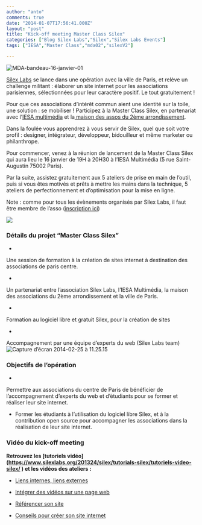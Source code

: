 ```yaml
---
author: "anto"
comments: true
date: "2014-01-07T17:56:41.000Z"
layout: "post"
title: "Kick-off meeting Master Class Silex"
categories: ["Blog Silex Labs","Silex","Silex Labs Events"]
tags: ["IESA","Master Class","mda02","silexV2"]

---
```

![MDA-bandeau-16-janvier-01](https://www.silexlabs.org/wp-content/uploads/2014/01/MDA-bandeau-16-janvier-01.png)




[Silex Labs](https://www.silexlabs.org/) se lance dans une opération avec la ville de Paris, et relève un challenge militant : élaborer un site internet pour les associations parisiennes, sélectionnées pour leur caractère positif. Le tout gratuitement !




Pour que ces associations d’intérêt commun aient une identité sur la toile, une solution : se mobiliser ! Participez à la Master Class Silex, en partenariat avec l’[IESA multimédia](http://www.iesamultimedia.fr/) et la[ maison des assos du 2ème arrondissement](https://www.facebook.com/MDA02).




Dans la foulée vous apprendrez à vous servir de Silex, quel que soit votre profil : designer, intégrateur, développeur, bidouilleur et même marketer ou philanthrope.




Pour commencer, venez à la réunion de lancement de la Master Class Silex qui aura lieu le 16 janvier de 19H à 20H30 à l’IESA Multimédia (5 rue Saint-Augustin 75002 Paris).




Par la suite, assistez gratuitement aux 5 ateliers de prise en main de l’outil, puis si vous êtes motivés et prêts à mettre les mains dans la technique, 5 ateliers de perfectionnement et d’optimisation pour la mise en ligne.




Note : comme pour tous les évènements organisés par Silex Labs, il faut être membre de l’asso ([inscription ici](https://www.eventbrite.fr/e/billets-kick-off-meeting-master-class-silex-10063230393))




![](https://www.silexlabs.org/wp-content/uploads/2014/01/IMG_4203-Capture-d’écran-2014-01-23-à-14.57.32.png)





### **Détails du projet “Master Class Silex”**






  *


Une session de formation à la création de sites internet à destination des associations de paris centre.





  *


Un partenariat entre l’association Silex Labs, l’IESA Multimédia, la maison des associations du 2ème arrondissement et la ville de Paris.





  *


Formation au logiciel libre et gratuit Silex, pour la création de sites





  *


Accompagnement par une équipe d’experts du web (Silex Labs team)![Capture d’écran 2014-02-25 à 11.25.15](https://www.silexlabs.org/wp-content/uploads/2014/02/Capture-d’écran-2014-02-25-à-11.25.15-687x499.png)







### **Objectifs de l’opération**






  *


Permettre aux associations du centre de Paris de bénéficier de l’accompagnement d’experts du web et d’étudiants pour se former et réaliser leur site internet.





  * Former les étudiants à l’utilisation du logiciel libre Silex, et à la contribution open source pour accompagner les associations dans la réalisation de leur site internet.




### **Vidéo du kick-off meeting**




**Retrouvez les [tutoriels vidéo](https://www.silexlabs.org/201324/silex/tutorials-silex/tutoriels-video-silex/ ‎) et **les vidéos des ateliers :****




  * [ Liens internes, liens externes](https://www.silexlabs.org/201165/the-blog/master-class-silex-atelier-2-liens-internes-externes-et-embeded/)


  * [Intégrer des vidéos sur une page web](https://www.silexlabs.org/201333/silex/atelier-silex-3-liens-internes-liens-externes-et-liens-embeded/)


  * [Référencer son site](https://www.silexlabs.org/201795/the-blog/compte-rendu-video-de-latelier-5-optimiser-son-referencement/)


  * [Conseils pour créer son site internet](https://www.silexlabs.org/202049/silex/tutorials-silex/compte-rendu-video-de-latelier-7-faites-votre-site/)




